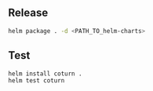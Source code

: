 
## Release

```bash
helm package . -d <PATH_TO_helm-charts>
```

## Test

```bash
helm install coturn .
helm test coturn
```
